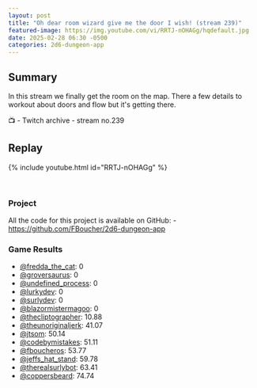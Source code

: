 ```yaml
---
layout: post
title: "Oh dear room wizard give me the door I wish! (stream 239)"
featured-image: https://img.youtube.com/vi/RRTJ-nOHAGg/hqdefault.jpg
date: 2025-02-28 06:30 -0500
categories: 2d6-dungeon-app
---
```

## Summary
In this stream we finally get the room on the map. There a few details to workout about doors and flow but it's getting there.

📺 - Twitch archive - stream no.239

## Replay

{% include youtube.html id="RRTJ-nOHAGg" %}

<br/><!--more-->

### Project

All the code for this project is available on GitHub:  - https://github.com/FBoucher/2d6-dungeon-app

### Game Results

- [@fredda_the_cat](https://www.twitch.tv/fredda_the_cat): 0
- [@groversaurus](https://www.twitch.tv/groversaurus): 0
- [@undefined_process](https://www.twitch.tv/undefined_process): 0
- [@lurkydev](https://www.twitch.tv/lurkydev): 0
- [@surlydev](https://www.twitch.tv/surlydev): 0
- [@blazormistermagoo](https://www.twitch.tv/blazormistermagoo): 0
- [@thecliptographer](https://www.twitch.tv/thecliptographer): 10.88
- [@theunoriginaljerk](https://www.twitch.tv/theunoriginaljerk): 41.07
- [@jtsom](https://www.twitch.tv/jtsom): 50.14
- [@codebymistakes](https://www.twitch.tv/codebymistakes): 51.11
- [@fboucheros](https://www.twitch.tv/fboucheros): 53.77
- [@jeffs_hat_stand](https://www.twitch.tv/jeffs_hat_stand): 59.78
- [@therealsurlybot](https://www.twitch.tv/therealsurlybot): 63.41
- [@coppersbeard](https://www.twitch.tv/coppersbeard): 74.74

